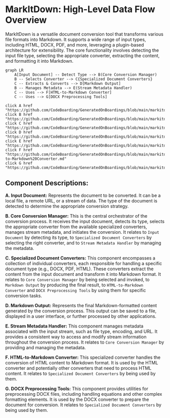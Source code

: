 # MarkItDown: High-Level Data Flow Overview

MarkItDown is a versatile document conversion tool that transforms various file formats into Markdown. It supports a wide range of input types, including HTML, DOCX, PDF, and more, leveraging a plugin-based architecture for extensibility. The core functionality involves detecting the input file type, selecting the appropriate converter, extracting the content, and formatting it into Markdown.

```mermaid
graph LR
    A[Input Document] -- Detect Type --> B(Core Conversion Manager)
    B -- Selects Converter --> C{Specialized Document Converters}
    C -- Extracts & Converts --> D[Markdown Output]
    B -- Manages Metadata --> E(Stream Metadata Handler)
    C -- Uses --> F[HTML-to-Markdown Converter]
    C -- Uses --> G[DOCX Preprocessing Tools]

click A href "https://github.com/CodeBoarding/GeneratedOnBoardings/blob/main/markitdown//README.md"
click B href "https://github.com/CodeBoarding/GeneratedOnBoardings/blob/main/markitdown//Core%20Conversion%20Manager.md"
click C href "https://github.com/CodeBoarding/GeneratedOnBoardings/blob/main/markitdown//Specialized%20Document%20Converters.md"
click D href "https://github.com/CodeBoarding/GeneratedOnBoardings/blob/main/markitdown//README.md"
click E href "https://github.com/CodeBoarding/GeneratedOnBoardings/blob/main/markitdown//Stream%20Metadata%20Handler.md"
click F href "https://github.com/CodeBoarding/GeneratedOnBoardings/blob/main/markitdown//HTML-to-Markdown%20Converter.md"
click G href "https://github.com/CodeBoarding/GeneratedOnBoardings/blob/main/markitdown//DOCX%20Preprocessing%20Tools.md"

```

## Component Descriptions:

**A. Input Document:** Represents the document to be converted. It can be a local file, a remote URL, or a stream of data. The type of the document is detected to determine the appropriate conversion strategy.

**B. Core Conversion Manager:** This is the central orchestrator of the conversion process. It receives the input document, detects its type, selects the appropriate converter from the available specialized converters, manages stream metadata, and initiates the conversion. It relates to `Input Document` by detecting its type, to `Specialized Document Converters` by selecting the right converter, and to `Stream Metadata Handler` by managing the metadata.

**C. Specialized Document Converters:** This component encompasses a collection of individual converters, each responsible for handling a specific document type (e.g., DOCX, PDF, HTML). These converters extract the content from the input document and transform it into Markdown format. It relates to `Core Conversion Manager` by being selected and invoked, to `Markdown Output` by producing the final result, to `HTML-to-Markdown Converter` and `DOCX Preprocessing Tools` by using them for specific conversion tasks.

**D. Markdown Output:** Represents the final Markdown-formatted content generated by the conversion process. This output can be saved to a file, displayed in a user interface, or further processed by other applications.

**E. Stream Metadata Handler:** This component manages metadata associated with the input stream, such as file type, encoding, and URL. It provides a consistent way to access and modify stream information throughout the conversion process. It relates to `Core Conversion Manager` by providing and managing the metadata.

**F. HTML-to-Markdown Converter:** This specialized converter handles the conversion of HTML content to Markdown format. It is used by the HTML converter and potentially other converters that need to process HTML content. It relates to `Specialized Document Converters` by being used by them.

**G. DOCX Preprocessing Tools:** This component provides utilities for preprocessing DOCX files, including handling equations and other complex formatting elements. It is used by the DOCX converter to prepare the document for conversion. It relates to `Specialized Document Converters` by being used by them.